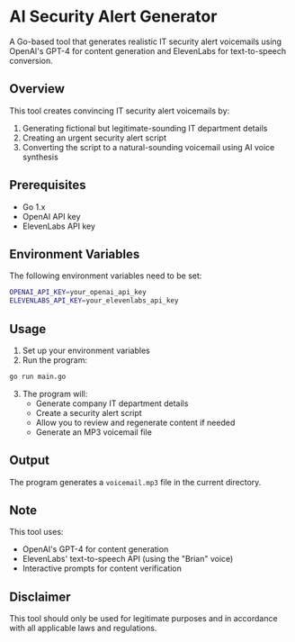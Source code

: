 # AI Security Alert Generator

A Go-based tool that generates realistic IT security alert voicemails using OpenAI's GPT-4 for content generation and ElevenLabs for text-to-speech conversion.

## Overview

This tool creates convincing IT security alert voicemails by:
1. Generating fictional but legitimate-sounding IT department details
2. Creating an urgent security alert script
3. Converting the script to a natural-sounding voicemail using AI voice synthesis

## Prerequisites

- Go 1.x
- OpenAI API key
- ElevenLabs API key

## Environment Variables

The following environment variables need to be set:
```bash
OPENAI_API_KEY=your_openai_api_key
ELEVENLABS_API_KEY=your_elevenlabs_api_key
```

## Usage

1. Set up your environment variables
2. Run the program:
```bash
go run main.go
```

3. The program will:
   - Generate company IT department details
   - Create a security alert script
   - Allow you to review and regenerate content if needed
   - Generate an MP3 voicemail file

## Output

The program generates a `voicemail.mp3` file in the current directory.

## Note

This tool uses:
- OpenAI's GPT-4 for content generation
- ElevenLabs' text-to-speech API (using the "Brian" voice)
- Interactive prompts for content verification

## Disclaimer

This tool should only be used for legitimate purposes and in accordance with all applicable laws and regulations.
